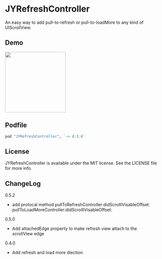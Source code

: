 JYRefreshController
===================

An easy way to add pull-to-refresh or pull-to-loadMore to any kind of UIScrollView.

## Demo

<img width="200" src="http://alvin-blog.qiniudn.com/jy_refresh_controller_demo.gif">

## Podfile

```ruby
pod "JYRefreshController", `~> 0.5.0`
```
## License

JYRefreshController is available under the MIT license. See the LICENSE file for more info.

## ChangeLog

0.5.2

- add protocal method  pullToRefreshController:didScrolllVisableOffset: pullToLoadMoreController:didScrolllVisableOffset:

0.5.0

- Add attachedEdge property to make refresh view attach to the scrollView edge

0.4.0

- Add refresh and load more diection

